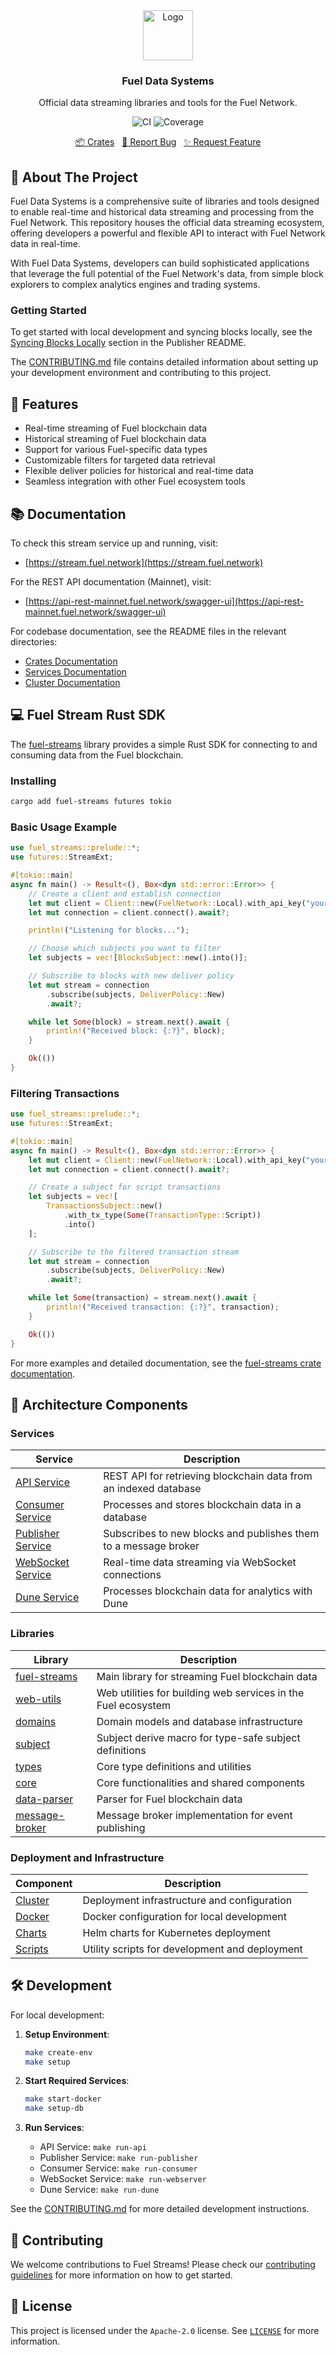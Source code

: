 <div align="center">
    <a href="https://github.com/fuellabs/data-systems">
        <img src="https://fuellabs.notion.site/image/https%3A%2F%2Fprod-files-secure.s3.us-west-2.amazonaws.com%2F9ff3607d-8974-46e8-8373-e2c96344d6ff%2F81a0a0d9-f3c7-4ccb-8af5-40ca8a4140f9%2FFUEL_Symbol_Circle_Green_RGB.png?table=block&id=cb8fc88a-4fc3-4f28-a974-9c318a65a2c6&spaceId=9ff3607d-8974-46e8-8373-e2c96344d6ff&width=2000&userId=&cache=v2" alt="Logo" width="80" height="80">
    </a>
    <h3 align="center">Fuel Data Systems</h3>
    <p align="center">
        Official data streaming libraries and tools for the Fuel Network.
    </p>
    <p align="center">
        <a href="https://github.com/FuelLabs/data-systems/actions/workflows/ci.yaml" style="text-decoration: none;">
            <img src="https://github.com/FuelLabs/data-systems/actions/workflows/ci.yaml/badge.svg?branch=main" alt="CI">
        </a>
        <a href="https://codecov.io/gh/FuelLabs/data-systems" style="text-decoration: none;">
            <img src="https://codecov.io/gh/FuelLabs/data-systems/graph/badge.svg?token=1zna00scwj" alt="Coverage">
        </a>
    </p>
    <p align="center">
        <a href="https://github.com/fuellabs/data-systems/tree/main/crates">📦 Crates</a>
        <span>&nbsp;</span>
        <a href="https://github.com/fuellabs/data-systems/issues/new?labels=bug&template=bug-report---.md">🐛 Report Bug</a>
        <span>&nbsp;</span>
        <a href="https://github.com/fuellabs/data-systems/issues/new?labels=enhancement&template=feature-request---.md">✨ Request Feature</a>
    </p>
</div>

## 📝 About The Project

Fuel Data Systems is a comprehensive suite of libraries and tools designed to enable real-time and historical data streaming and processing from the Fuel Network. This repository houses the official data streaming ecosystem, offering developers a powerful and flexible API to interact with Fuel Network data in real-time.

With Fuel Data Systems, developers can build sophisticated applications that leverage the full potential of the Fuel Network's data, from simple block explorers to complex analytics engines and trading systems.

### Getting Started

To get started with local development and syncing blocks locally, see the [Syncing Blocks Locally](services/publisher/README.md#syncing-blocks-locally) section in the Publisher README.

The [CONTRIBUTING.md](CONTRIBUTING.md) file contains detailed information about setting up your development environment and contributing to this project.

## 🚀 Features

- Real-time streaming of Fuel blockchain data
- Historical streaming of Fuel blockchain data
- Support for various Fuel-specific data types
- Customizable filters for targeted data retrieval
- Flexible deliver policies for historical and real-time data
- Seamless integration with other Fuel ecosystem tools

## 📚 Documentation

To check this stream service up and running, visit:

- [https://stream.fuel.network](https://stream.fuel.network)

For the REST API documentation (Mainnet), visit:

- [https://api-rest-mainnet.fuel.network/swagger-ui](https://api-rest-mainnet.fuel.network/swagger-ui)

For codebase documentation, see the README files in the relevant directories:

- [Crates Documentation](crates/)
- [Services Documentation](services/)
- [Cluster Documentation](cluster/)

## 💻 Fuel Stream Rust SDK

The [fuel-streams](crates/fuel-streams/README.md) library provides a simple Rust SDK for connecting to and consuming data from the Fuel blockchain.

### Installing

```sh
cargo add fuel-streams futures tokio
```

### Basic Usage Example

```rust
use fuel_streams::prelude::*;
use futures::StreamExt;

#[tokio::main]
async fn main() -> Result<(), Box<dyn std::error::Error>> {
    // Create a client and establish connection
    let mut client = Client::new(FuelNetwork::Local).with_api_key("your_key");
    let mut connection = client.connect().await?;

    println!("Listening for blocks...");

    // Choose which subjects you want to filter
    let subjects = vec![BlocksSubject::new().into()];

    // Subscribe to blocks with new deliver policy
    let mut stream = connection
        .subscribe(subjects, DeliverPolicy::New)
        .await?;

    while let Some(block) = stream.next().await {
        println!("Received block: {:?}", block);
    }

    Ok(())
}
```

### Filtering Transactions

```rust
use fuel_streams::prelude::*;
use futures::StreamExt;

#[tokio::main]
async fn main() -> Result<(), Box<dyn std::error::Error>> {
    let mut client = Client::new(FuelNetwork::Local).with_api_key("your_key");
    let mut connection = client.connect().await?;

    // Create a subject for script transactions
    let subjects = vec![
        TransactionsSubject::new()
            .with_tx_type(Some(TransactionType::Script))
            .into()
    ];

    // Subscribe to the filtered transaction stream
    let mut stream = connection
        .subscribe(subjects, DeliverPolicy::New)
        .await?;

    while let Some(transaction) = stream.next().await {
        println!("Received transaction: {:?}", transaction);
    }

    Ok(())
}
```

For more examples and detailed documentation, see the [fuel-streams crate documentation](https://docs.rs/fuel-streams/).

## 📑 Architecture Components

### Services

| Service                                           | Description                                                      |
| ------------------------------------------------- | ---------------------------------------------------------------- |
| [API Service](services/api/README.md)             | REST API for retrieving blockchain data from an indexed database |
| [Consumer Service](services/consumer/README.md)   | Processes and stores blockchain data in a database               |
| [Publisher Service](services/publisher/README.md) | Subscribes to new blocks and publishes them to a message broker  |
| [WebSocket Service](services/webserver/README.md) | Real-time data streaming via WebSocket connections               |
| [Dune Service](services/dune/README.md)           | Processes blockchain data for analytics with Dune                |

### Libraries

| Library                                           | Description                                                   |
| ------------------------------------------------- | ------------------------------------------------------------- |
| [fuel-streams](crates/fuel-streams/README.md)     | Main library for streaming Fuel blockchain data               |
| [web-utils](crates/web-utils/README.md)           | Web utilities for building web services in the Fuel ecosystem |
| [domains](crates/domains/README.md)               | Domain models and database infrastructure                     |
| [subject](crates/subject/README.md)               | Subject derive macro for type-safe subject definitions        |
| [types](crates/types/README.md)                   | Core type definitions and utilities                           |
| [core](crates/core/README.md)                     | Core functionalities and shared components                    |
| [data-parser](crates/data-parser/README.md)       | Parser for Fuel blockchain data                               |
| [message-broker](crates/message-broker/README.md) | Message broker implementation for event publishing            |

### Deployment and Infrastructure

| Component                          | Description                                    |
| ---------------------------------- | ---------------------------------------------- |
| [Cluster](cluster/README.md)       | Deployment infrastructure and configuration    |
| [Docker](cluster/docker/README.md) | Docker configuration for local development     |
| [Charts](cluster/charts/README.md) | Helm charts for Kubernetes deployment          |
| [Scripts](scripts/README.md)       | Utility scripts for development and deployment |

## 🛠️ Development

For local development:

1. **Setup Environment**:

    ```bash
    make create-env
    make setup
    ```

2. **Start Required Services**:

    ```bash
    make start-docker
    make setup-db
    ```

3. **Run Services**:
    - API Service: `make run-api`
    - Publisher Service: `make run-publisher`
    - Consumer Service: `make run-consumer`
    - WebSocket Service: `make run-webserver`
    - Dune Service: `make run-dune`

See the [CONTRIBUTING.md](CONTRIBUTING.md) for more detailed development instructions.

## 💪 Contributing

We welcome contributions to Fuel Streams! Please check our [contributing guidelines](CONTRIBUTING.md) for more information on how to get started.

## 📜 License

This project is licensed under the `Apache-2.0` license. See [`LICENSE`](./LICENSE) for more information.
